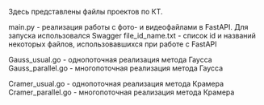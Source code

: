 Здесь представлены файлы проектов по КТ.

main.py - реализация работы с фото- и видеофайлами в FastAPI. Для запуска использовался Swagger
file_id_name.txt - список id и названий некоторых файлов, использовавшихся при работе с FastAPI

Gauss_usual.go - однопоточная реализация метода Гаусса
Gauss_parallel.go - многопоточная реализация метода Гаусса

Cramer_usual.go - однопоточная реализация метода Крамера
Cramer_parallel.go - многопоточная реализация метода Крамера
